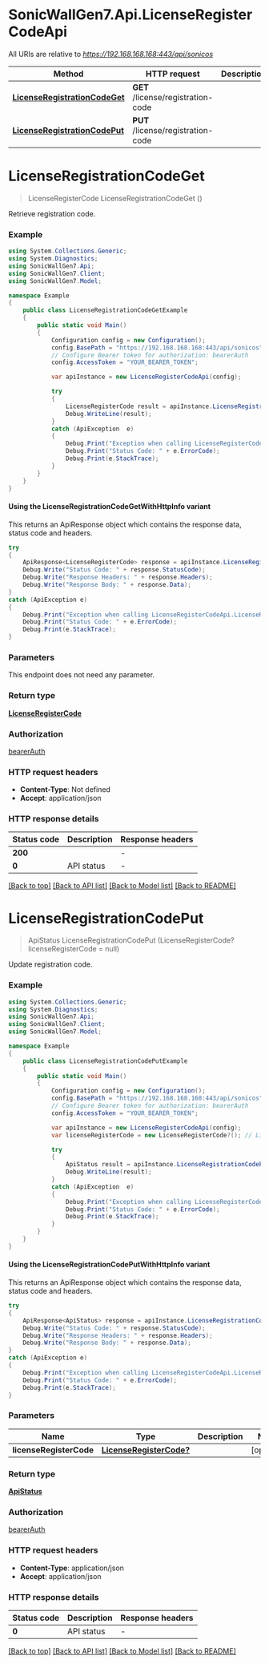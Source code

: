 # SonicWallGen7.Api.LicenseRegisterCodeApi

All URIs are relative to *https://192.168.168.168:443/api/sonicos*

| Method | HTTP request | Description |
|--------|--------------|-------------|
| [**LicenseRegistrationCodeGet**](LicenseRegisterCodeApi.md#licenseregistrationcodeget) | **GET** /license/registration-code |  |
| [**LicenseRegistrationCodePut**](LicenseRegisterCodeApi.md#licenseregistrationcodeput) | **PUT** /license/registration-code |  |

<a id="licenseregistrationcodeget"></a>
# **LicenseRegistrationCodeGet**
> LicenseRegisterCode LicenseRegistrationCodeGet ()



Retrieve registration code.

### Example
```csharp
using System.Collections.Generic;
using System.Diagnostics;
using SonicWallGen7.Api;
using SonicWallGen7.Client;
using SonicWallGen7.Model;

namespace Example
{
    public class LicenseRegistrationCodeGetExample
    {
        public static void Main()
        {
            Configuration config = new Configuration();
            config.BasePath = "https://192.168.168.168:443/api/sonicos";
            // Configure Bearer token for authorization: bearerAuth
            config.AccessToken = "YOUR_BEARER_TOKEN";

            var apiInstance = new LicenseRegisterCodeApi(config);

            try
            {
                LicenseRegisterCode result = apiInstance.LicenseRegistrationCodeGet();
                Debug.WriteLine(result);
            }
            catch (ApiException  e)
            {
                Debug.Print("Exception when calling LicenseRegisterCodeApi.LicenseRegistrationCodeGet: " + e.Message);
                Debug.Print("Status Code: " + e.ErrorCode);
                Debug.Print(e.StackTrace);
            }
        }
    }
}
```

#### Using the LicenseRegistrationCodeGetWithHttpInfo variant
This returns an ApiResponse object which contains the response data, status code and headers.

```csharp
try
{
    ApiResponse<LicenseRegisterCode> response = apiInstance.LicenseRegistrationCodeGetWithHttpInfo();
    Debug.Write("Status Code: " + response.StatusCode);
    Debug.Write("Response Headers: " + response.Headers);
    Debug.Write("Response Body: " + response.Data);
}
catch (ApiException e)
{
    Debug.Print("Exception when calling LicenseRegisterCodeApi.LicenseRegistrationCodeGetWithHttpInfo: " + e.Message);
    Debug.Print("Status Code: " + e.ErrorCode);
    Debug.Print(e.StackTrace);
}
```

### Parameters
This endpoint does not need any parameter.
### Return type

[**LicenseRegisterCode**](LicenseRegisterCode.md)

### Authorization

[bearerAuth](../README.md#bearerAuth)

### HTTP request headers

 - **Content-Type**: Not defined
 - **Accept**: application/json


### HTTP response details
| Status code | Description | Response headers |
|-------------|-------------|------------------|
| **200** |  |  -  |
| **0** | API status |  -  |

[[Back to top]](#) [[Back to API list]](../README.md#documentation-for-api-endpoints) [[Back to Model list]](../README.md#documentation-for-models) [[Back to README]](../README.md)

<a id="licenseregistrationcodeput"></a>
# **LicenseRegistrationCodePut**
> ApiStatus LicenseRegistrationCodePut (LicenseRegisterCode? licenseRegisterCode = null)



Update registration code.

### Example
```csharp
using System.Collections.Generic;
using System.Diagnostics;
using SonicWallGen7.Api;
using SonicWallGen7.Client;
using SonicWallGen7.Model;

namespace Example
{
    public class LicenseRegistrationCodePutExample
    {
        public static void Main()
        {
            Configuration config = new Configuration();
            config.BasePath = "https://192.168.168.168:443/api/sonicos";
            // Configure Bearer token for authorization: bearerAuth
            config.AccessToken = "YOUR_BEARER_TOKEN";

            var apiInstance = new LicenseRegisterCodeApi(config);
            var licenseRegisterCode = new LicenseRegisterCode?(); // LicenseRegisterCode? |  (optional) 

            try
            {
                ApiStatus result = apiInstance.LicenseRegistrationCodePut(licenseRegisterCode);
                Debug.WriteLine(result);
            }
            catch (ApiException  e)
            {
                Debug.Print("Exception when calling LicenseRegisterCodeApi.LicenseRegistrationCodePut: " + e.Message);
                Debug.Print("Status Code: " + e.ErrorCode);
                Debug.Print(e.StackTrace);
            }
        }
    }
}
```

#### Using the LicenseRegistrationCodePutWithHttpInfo variant
This returns an ApiResponse object which contains the response data, status code and headers.

```csharp
try
{
    ApiResponse<ApiStatus> response = apiInstance.LicenseRegistrationCodePutWithHttpInfo(licenseRegisterCode);
    Debug.Write("Status Code: " + response.StatusCode);
    Debug.Write("Response Headers: " + response.Headers);
    Debug.Write("Response Body: " + response.Data);
}
catch (ApiException e)
{
    Debug.Print("Exception when calling LicenseRegisterCodeApi.LicenseRegistrationCodePutWithHttpInfo: " + e.Message);
    Debug.Print("Status Code: " + e.ErrorCode);
    Debug.Print(e.StackTrace);
}
```

### Parameters

| Name | Type | Description | Notes |
|------|------|-------------|-------|
| **licenseRegisterCode** | [**LicenseRegisterCode?**](LicenseRegisterCode?.md) |  | [optional]  |

### Return type

[**ApiStatus**](ApiStatus.md)

### Authorization

[bearerAuth](../README.md#bearerAuth)

### HTTP request headers

 - **Content-Type**: application/json
 - **Accept**: application/json


### HTTP response details
| Status code | Description | Response headers |
|-------------|-------------|------------------|
| **0** | API status |  -  |

[[Back to top]](#) [[Back to API list]](../README.md#documentation-for-api-endpoints) [[Back to Model list]](../README.md#documentation-for-models) [[Back to README]](../README.md)

